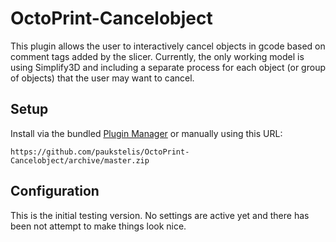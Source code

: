 # OctoPrint-Cancelobject

This plugin allows the user to interactively cancel objects in gcode based on comment tags added by the slicer.
Currently, the only working model is using Simplify3D and including a separate process for each object (or group of
objects) that the user may want to cancel.
## Setup

Install via the bundled [Plugin Manager](https://github.com/foosel/OctoPrint/wiki/Plugin:-Plugin-Manager)
or manually using this URL:

    https://github.com/paukstelis/OctoPrint-Cancelobject/archive/master.zip

## Configuration

This is the initial testing version. No settings are active yet and there has been not attempt to make things look nice.
